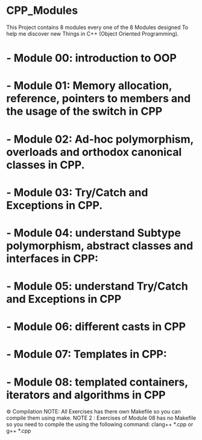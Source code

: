# CPP_Modules
This Project contains 8 modules every one of the 8 Modules designed To help me discover new Things in C++ (Object Oriented Programming).

#  - Module 00: introduction to OOP 
#  - Module 01: Memory allocation, reference, pointers to members and the usage of the switch in CPP
#  - Module 02: Ad-hoc polymorphism, overloads and orthodox canonical classes in CPP.
#  - Module 03: Try/Catch and Exceptions in CPP.
#  - Module 04: understand Subtype polymorphism, abstract classes and interfaces in CPP:
#  - Module 05: understand Try/Catch and Exceptions in CPP
#  - Module 06: different casts in CPP
#  - Module 07: Templates in CPP:
#  - Module 08: templated containers, iterators and algorithms in CPP 

⚙️ Compilation
NOTE: All Exercises has there own Makefile so you can compile them using make.
NOTE 2 : Exercises of Module 08 has no Makefile so you need to compile the using the following command: clang++ *.cpp or g++ *.cpp

